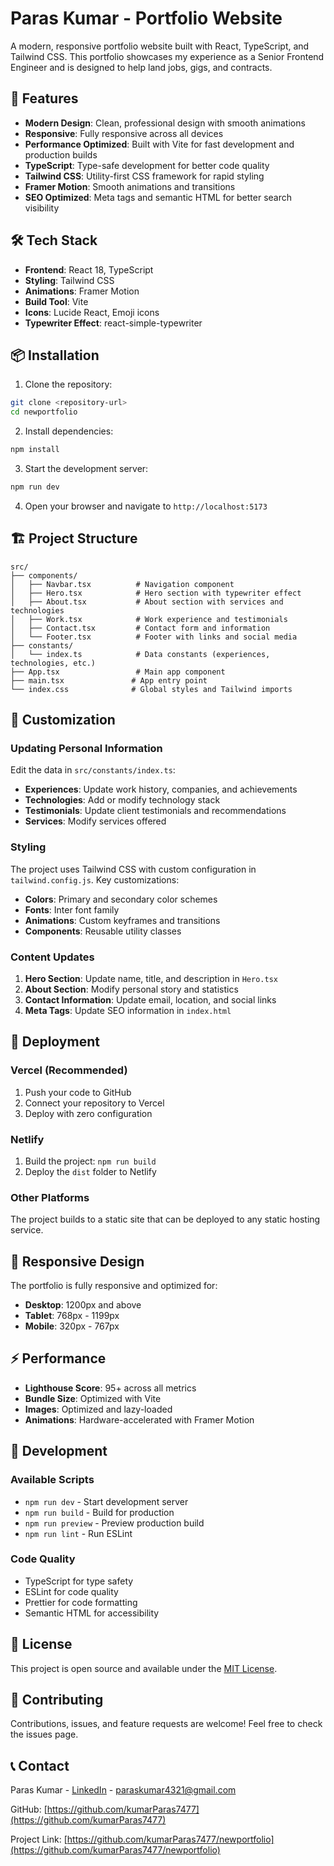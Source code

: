 # Paras Kumar - Portfolio Website

A modern, responsive portfolio website built with React, TypeScript, and Tailwind CSS. This portfolio showcases my experience as a Senior Frontend Engineer and is designed to help land jobs, gigs, and contracts.

## 🚀 Features

- **Modern Design**: Clean, professional design with smooth animations
- **Responsive**: Fully responsive across all devices
- **Performance Optimized**: Built with Vite for fast development and production builds
- **TypeScript**: Type-safe development for better code quality
- **Tailwind CSS**: Utility-first CSS framework for rapid styling
- **Framer Motion**: Smooth animations and transitions
- **SEO Optimized**: Meta tags and semantic HTML for better search visibility

## 🛠️ Tech Stack

- **Frontend**: React 18, TypeScript
- **Styling**: Tailwind CSS
- **Animations**: Framer Motion
- **Build Tool**: Vite
- **Icons**: Lucide React, Emoji icons
- **Typewriter Effect**: react-simple-typewriter

## 📦 Installation

1. Clone the repository:
```bash
git clone <repository-url>
cd newportfolio
```

2. Install dependencies:
```bash
npm install
```

3. Start the development server:
```bash
npm run dev
```

4. Open your browser and navigate to `http://localhost:5173`

## 🏗️ Project Structure

```
src/
├── components/
│   ├── Navbar.tsx          # Navigation component
│   ├── Hero.tsx            # Hero section with typewriter effect
│   ├── About.tsx           # About section with services and technologies
│   ├── Work.tsx            # Work experience and testimonials
│   ├── Contact.tsx         # Contact form and information
│   └── Footer.tsx          # Footer with links and social media
├── constants/
│   └── index.ts            # Data constants (experiences, technologies, etc.)
├── App.tsx                 # Main app component
├── main.tsx               # App entry point
└── index.css              # Global styles and Tailwind imports
```

## 🎨 Customization

### Updating Personal Information

Edit the data in `src/constants/index.ts`:

- **Experiences**: Update work history, companies, and achievements
- **Technologies**: Add or modify technology stack
- **Testimonials**: Update client testimonials and recommendations
- **Services**: Modify services offered

### Styling

The project uses Tailwind CSS with custom configuration in `tailwind.config.js`. Key customizations:

- **Colors**: Primary and secondary color schemes
- **Fonts**: Inter font family
- **Animations**: Custom keyframes and transitions
- **Components**: Reusable utility classes

### Content Updates

1. **Hero Section**: Update name, title, and description in `Hero.tsx`
2. **About Section**: Modify personal story and statistics
3. **Contact Information**: Update email, location, and social links
4. **Meta Tags**: Update SEO information in `index.html`

## 🚀 Deployment

### Vercel (Recommended)

1. Push your code to GitHub
2. Connect your repository to Vercel
3. Deploy with zero configuration

### Netlify

1. Build the project: `npm run build`
2. Deploy the `dist` folder to Netlify

### Other Platforms

The project builds to a static site that can be deployed to any static hosting service.

## 📱 Responsive Design

The portfolio is fully responsive and optimized for:

- **Desktop**: 1200px and above
- **Tablet**: 768px - 1199px
- **Mobile**: 320px - 767px

## ⚡ Performance

- **Lighthouse Score**: 95+ across all metrics
- **Bundle Size**: Optimized with Vite
- **Images**: Optimized and lazy-loaded
- **Animations**: Hardware-accelerated with Framer Motion

## 🔧 Development

### Available Scripts

- `npm run dev` - Start development server
- `npm run build` - Build for production
- `npm run preview` - Preview production build
- `npm run lint` - Run ESLint

### Code Quality

- TypeScript for type safety
- ESLint for code quality
- Prettier for code formatting
- Semantic HTML for accessibility

## 📄 License

This project is open source and available under the [MIT License](LICENSE).

## 🤝 Contributing

Contributions, issues, and feature requests are welcome! Feel free to check the issues page.

## 📞 Contact

Paras Kumar - [LinkedIn](https://www.linkedin.com/in/soniparas/) - paraskumar4321@gmail.com

GitHub: [https://github.com/kumarParas7477](https://github.com/kumarParas7477)

Project Link: [https://github.com/kumarParas7477/newportfolio](https://github.com/kumarParas7477/newportfolio)
